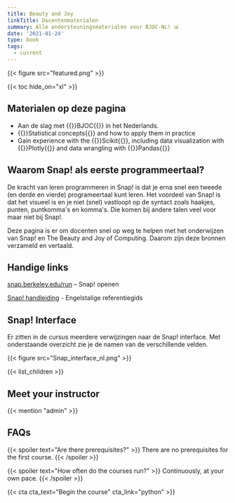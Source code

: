 ```yaml
---
title: Beauty and Joy
linkTitle: Docentenmaterialen
summary: Alle ondersteuningsmaterialen voor BJOC-NL! 📊
date: '2021-01-24'
type: book
tags:
  - current
---
```


{{< figure src="featured.png" >}}

{{< toc hide_on="xl" >}}

## Materialen op deze pagina

- Aan de slag met {{<hl>}}BJOC{{</hl>}} in het Nederlands.
- {{<hl>}}Statistical concepts{{</hl>}} and how to apply them in practice
- Gain experience with the {{<hl>}}Scikit{{</hl>}}, including data visualization with {{<hl>}}Plotly{{</hl>}} and data wrangling with {{<hl>}}Pandas{{</hl>}}

## Waarom Snap! als eerste programmeertaal?

De kracht van leren programmeren in Snap! is dat je erna snel een tweede (en derde en vierde) programeertaal kunt leren. Het voordeel van Snap! is dat het visueel is en je niet (snel) vastloopt op de syntact zoals haakjes, punten, puntkomma's en komma's. Die komen bij andere talen veel voor maar niet bij Snap!.

Deze pagina is er om docenten snel op weg te helpen met het onderwijzen van Snap! en The Beauty and Joy of Computing. Daarom zijn deze bronnen verzameld en vertaald.

## Handige links
[snap.berkeley.edu/run](snap.berkeley.edu/run) – Snap! openen

[Snap! handleiding](https://snap.berkeley.edu/snap/help/SnapManual.pdf) - Engelstalige referentiegids

## Snap! Interface
Er zitten in de cursus meerdere verwijzingen naar de Snap! interface. Met onderstaande overzicht zie je de namen van de verschillende velden.

{{< figure src="Snap_interface_nl.png" >}}

{{< list_children >}}

## Meet your instructor

{{< mention "admin" >}}

## FAQs

{{< spoiler text="Are there prerequisites?" >}}
There are no prerequisites for the first course.
{{< /spoiler >}}

{{< spoiler text="How often do the courses run?" >}}
Continuously, at your own pace.
{{< /spoiler >}}

{{< cta cta_text="Begin the course" cta_link="python" >}}
